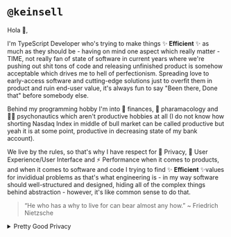 # `@keinsell`

Hola 👋,

I'm TypeScript Developer who's trying to make things ✨ **Efficient** ✨ as much as they should be - having on mind one aspect which really matter - TIME, not really fan of state of software in current years where we're pushing out shit tons of code and releasing unfinished product is somehow acceptable which drives me to hell of perfectionism. Spreading love to early-access software and cutting-edge solutions just to overfit them in product and ruin end-user value, it's always fun to say "Been there, Done that" before somebody else.

Behind my programming hobby I'm into 🏦 finances, 🧬 pharamacology and 👨‍🚀 psychonautics which aren't productive hobbies at all (I do not know how shorting Nasdaq Index in middle of bull market can be called productive but yeah it is at some point, productive in decreasing state of my bank account).

We live by the rules, so that's why I have respect for 🔏 Privacy, 🎨 User Experience/User Interface and ⚡ Performance when it comes to products, and when it comes to software and code I trying to find ✨ **Efficient** ✨values for invididual problems as that's what engineering is - in my way software should well-structured and designed, hiding all of the complex things behind abstraction - however, it's like common sense to do that.

> “He who has a why to live for can bear almost any how.” ~ Friedrich Nietzsche

<details>
  <summary>Pretty Good Privacy</summary>
  
```
-----BEGIN PGP PUBLIC KEY BLOCK-----
Version: Keybase Go 5.9.2 (darwin)
Comment: Jay's Public Key

mQINBGIeShcBEADtF3agwyP2/DrsoP+5iE7wOobtHhCzB/UZKWmfE9GYmru0Jh3F
EjyVHXB5zfWcpxa/qu1jAdAhQIKq+kUXCKMf/HnpdOWLiBdHiKItwyEDA/QU0qy5
yC9Sj58dsY7cBCcK5NzWoMEABcG6hKofPfoj0Yw6sjm8oL5aEK10twB2OGS6xQ3P
wgwzF8yifY/p3YONhI8yVy2vaSS9bc2Sj7qjPQ75jZp4Zj7wTJjWaQ8UdsIstkkJ
IQPZGJ2W9XS7a0/1c9uPEyGVZdeFhi5eSXqJ5NKFmf/WjsthcmTTfZP9UyMpUYAB
LEM9sWuLioNDKYRIQ2dGPkI2/28CGIvDZudXMQgmnexrp4E8vF0UgjzyqVSY3WJk
37N2cMKqgflIOpG233EQXlmIIjUcRCtPkscCHJejvVq7KpiX5udljNCjkV1w6Orj
CWOqTi4zYfbZP6SJnk4qy+7r2EnRbBzMRW5nLmHUoQVEQA6ZYKs5IVCax7gy8WJH
ZtpuH5bzVn6JPmZZF3gOvco+hc0U8xQspn0YsNuV+/z/8yVLbYtB9+2cHv5vIwbQ
gBJknqwnD3Uu/iNfgPjS96QgiXIo20g0UhC3S34gl+veEUU47ttX88CQT5ZeOrWI
nMzbh4qP45uqD0UTSUxENi1iaElJplhWNF/H5FU4cXl3MZ/qKIPGGpN55QARAQAB
tB5KYXkgV2hpdGV3b29kIDxrZWluc2VsbEBwbS5tZT6JAjgEEwEIACwFAmIeShcJ
EMMUUTksTnQMAhsDBQkeEzgAAhkBBAsHCQMFFQgKAgMEFgABAgAAf4oP/i8w/fDp
tJy4fjElt2IjJWZmelbB+GrXK0tRAtopyhRlP80vXitUCTzCTHqXizVpz248xyFJ
tgFHtFaaGd/xeg7yNSdfNx1xpW9M3aHDqdflghrTq9obH54XyfBkpeAmPXtPa4uD
GLOhz7f/3+71xFM57o8NGY8SLPT91ncVMkifEhljXy3zfqXiL8fuaYOAQLirVhjP
jMAlweTyyCIJsJ8u0tL29/GpDPWFZZvfiZLLMirYYe5w1UZm9UKlJaMeaNyHugJ4
5HwD28pYacWTyInyMPGaimy4CL9YVRSo+Al+uixl+kO6KM6prGDHs5g8N0zC3/B0
MFA2ZffG5bcF8Dn2BHsnp2jK4bS8ErOL7mwdii5sDHXq882SCXsYZs2gKFGKXtrK
kgs2bV2bOAoqdI273PyzZBsTsOx3mvfLwYyH8D3v7DjJNPkhtlU2fqJ/svN4Yzib
Vm4OGry5gacEj8DygMj4+Pd7B1qbmZo6FTX9+f7kepXrxGf7gMS/1eWFQ+mXUGUv
NRZZBPHFi82Mt4lib7vDLEoKAUX+MBMgMi3rr9CRIJGPgLnClIhQ+NrKcABSOSaQ
nknBuj9VqszEReKmegGqEemrYy98XhxqjXHRQVp3iVAy8EUxzRrCyHol08GaydVJ
R7DfMxr/IfMXlPUkxFZmdq1dAF916kHdWjmLuQINBGIeShcBEAC0xNN3S2F1KXGe
0KtvNrwHmC7jtMjOWq9I53cTSP6xV+a86fU9GajaASQJ7ioov95m+OGx10+XP1If
tVUc5z22E1YRrI4cGX6GoiL/fsek5qjIjR/ZngK0xvLZv7ZOzV8xJYVoLRcyjbsW
CmOxTRSAUwH/JRwaVt58SiwcHlKh9WDQVgktyKSlb3/LDeJhgu3p50b1C6P/76Y7
8HGxekaRTp1Fpr0DRTXRKDc/GZ4X220e229HI9ghGr9Q8chJi96AQH43Rb04eOHj
tTEjmyN3n9Be33dTttINHs8maaegY7BEO5rabzUNaaN3gJr5jgKjn/gyhYYNaaE6
byuHcMrQ3QRynJF/J1A5aMiUK4hKZtPPCe1VHN3dmtYlfcBXsIMN3IcLcP1prE0k
GlfkliGbh6pLSDh3DYlzRuu5C2Y6xPokyTikF4F5KAGxh4WuWGkHupnWuLcx3wcM
IwMob0CRMTWjLBoWVumty+gxMIbtIABI7JOsFT6V/GlIvh8alI1FdnUbbrORK4wf
Bgku8DLPJvJlzOfuF3qlmx9wjr2nLxLJ0T6u/y8qyt7Hr8Nvhy/4Xk9JyEL2saFX
99yT0YabHFRs8wFn9wuhEdjyui0Ki2naiZid2o0Gdmj1ss2RU4F7rcCwCnwCWdpY
aPUPX2iIa5qhZtJUUhTQMUBe5QnImwARAQABiQI1BBgBCAApBQJiHkoXCRDDFFE5
LE50DAIbDAUJHhM4AAQLBwkDBRUICgIDBBYAAQIAAEU2D/wNtsXiuRBw/9aZZDkH
yfqDl2JfvgSz+n7asl6uaF1YY6h9vRhtmxNY+eA/T7etLRFbkRopMcLxfoSUDjLJ
TEFQdX6My9CKuw69KbTDun6//NV/1r9UxbhcYswi4UwpIZQTT6ZjTnPl221Bt5iG
2fdHJ3RT8VVDF4joE4Y5UmCcW9M/IQFjGoNoUZy8K9TYoU5aXoGVlznHyB+yczQm
vO29uLYDz8GgiIvz93Gxlf43Qk0enDQF+ACydMKnYQJhQCmX9i+hhY6r/xCI3bxc
8yuP1B7SU3wCbvFd5CmLZev27haDY3Gw3r2ZLwhU9Rm4XGm8VtHZ6L23pNSrQWnX
qHNQR7h5BDZ3cquVeK39wQKPkeFFX65kcPjaKAWvWEFIzdxRr32qsi0IU7kZIi88
yFO0uARXq/Zx3mWf9DkpJ6fWubmzApTObV0dxbBqFhRasiqxwZQ6db/laZFYEYQO
VWyPalWv4hhFUEs93w6prDGyBQuhUIfgbnotHx8XhNcIMNxlPXQ19ntf0+Rz+Y7N
/dRAMS5e7E7goY5tU8lNhwbb3RKp8C7A9rBHDVzPEozvqQwIDthRZl01SpjatIJH
7gLbzPJf9gU7OsFuNh9JVh9vIMPq5rPp0zKZVdgVkffWpMdMJMsGLTWh3zlIbOJs
sCZWBlXgcnF3y4qfpcGd67zWCw==
=MvUH
-----END PGP PUBLIC KEY BLOCK-----
```
  
</details>
  

